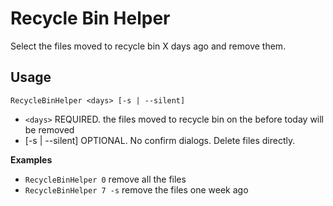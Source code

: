 
Recycle Bin Helper
================================

Select the files moved to recycle bin X days ago and remove them.


Usage
----------

~~~
RecycleBinHelper <days> [-s | --silent]
~~~

- `<days>`  REQUIRED. the files moved to recycle bin on the <days> before today will be removed
- [-s | --silent]  OPTIONAL. No confirm dialogs. Delete files directly.

__Examples__

+ `RecycleBinHelper 0` remove all the files
+ `RecycleBinHelper 7 -s`  remove the files one week ago
